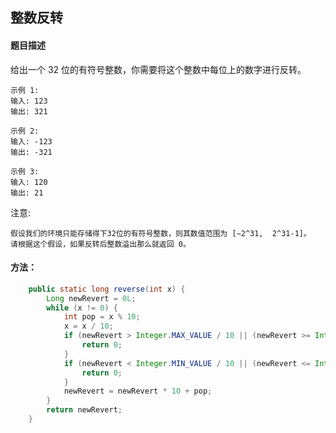 
## 整数反转

#### 题目描述
给出一个 32 位的有符号整数，你需要将这个整数中每位上的数字进行反转。

    示例 1:
    输入: 123
    输出: 321
     
    示例 2:
    输入: -123
    输出: -321
    
    示例 3:
    输入: 120
    输出: 21

注意:

    假设我们的环境只能存储得下32位的有符号整数，则其数值范围为 [−2^31,  2^31-1]。
    请根据这个假设，如果反转后整数溢出那么就返回 0。


#### 方法：

```java
    public static long reverse(int x) {
        Long newRevert = 0L;
        while (x != 0) {
            int pop = x % 10;
            x = x / 10;
            if (newRevert > Integer.MAX_VALUE / 10 || (newRevert >= Integer.MAX_VALUE / 10 && pop > 7)) {
                return 0;
            }
            if (newRevert < Integer.MIN_VALUE / 10 || (newRevert <= Integer.MIN_VALUE / 10 && pop < -8)) {
                return 0;
            }
            newRevert = newRevert * 10 + pop;
        }
        return newRevert;
    }
```
